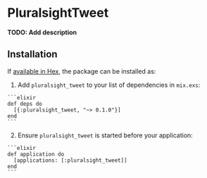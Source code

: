 # PluralsightTweet

**TODO: Add description**

## Installation

If [available in Hex](https://hex.pm/docs/publish), the package can be installed as:

  1. Add `pluralsight_tweet` to your list of dependencies in `mix.exs`:

    ```elixir
    def deps do
      [{:pluralsight_tweet, "~> 0.1.0"}]
    end
    ```

  2. Ensure `pluralsight_tweet` is started before your application:

    ```elixir
    def application do
      [applications: [:pluralsight_tweet]]
    end
    ```

